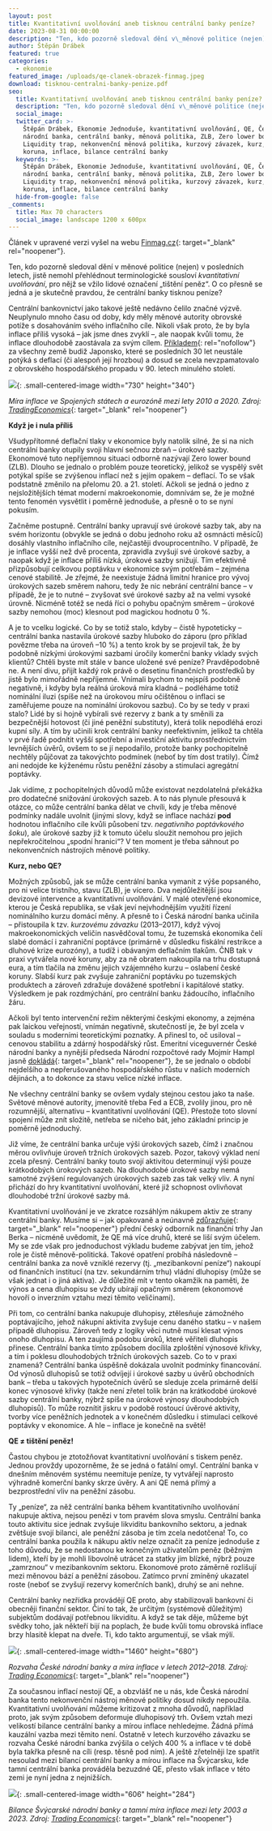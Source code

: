 ```yaml
---
layout: post
title: Kvantitativní uvolňování aneb tisknou centrální banky peníze?
date: 2023-08-31 00:00:00
description: "Ten, kdo pozorně sledoval dění v\_měnové politice (nejen) v\_posledních letech, jistě nemohl přehlédnout terminologické sousloví kvantitativní uvolňování, pro nějž se vžilo lidové označení „tištění peněz“. O co přesně se jedná a je skutečně pravdou, že centrální banky tisknou peníze?"
author: Štěpán Drábek
featured: true
categories:
  - ekonomie
featured_image: /uploads/qe-clanek-obrazek-finmag.jpeg
download: tisknou-centralni-banky-penize.pdf
seo:
  title: Kvantitativní uvolňování aneb tisknou centrální banky peníze?
  description: "Ten, kdo pozorně sledoval dění v\_měnové politice (nejen) v\_posledních letech, jistě nemohl přehlédnout terminologické sousloví kvantitativní uvolňování, pro nějž se vžilo lidové označení „tištění peněz“. O co přesně se jedná a je skutečně pravdou, že centrální banky tisknou peníze?"
  social_image:
  twitter_card: >-
    Štěpán Drábek, Ekonomie Jednoduše, kvantitativní uvolňování, QE, Česká
    národní banka, centrální banky, měnová politika, ZLB, Zero lower bound, ČNB,
    Liquidity trap, nekonvenční měnová politika, kurzový závazek, kurz, česká
    koruna, inflace, bilance centrální banky
  keywords: >-
    Štěpán Drábek, Ekonomie Jednoduše, kvantitativní uvolňování, QE, Česká
    národní banka, centrální banky, měnová politika, ZLB, Zero lower bound, ČNB,
    Liquidity trap, nekonvenční měnová politika, kurzový závazek, kurz, česká
    koruna, inflace, bilance centrální banky
  hide-from-google: false
_comments:
  title: Max 70 characters
  social_image: landscape 1200 x 600px
---
```

Článek v upravené verzi vyšel na webu&nbsp;[Finmag.cz](https://finmag.penize.cz/penize/444832-ze-centralni-banky-tisknou-penize-neverte-bludum-je-tomu-jinak){: target="_blank" rel="noopener"}.



Ten, kdo pozorně sledoval dění v měnové politice (nejen) v posledních letech, jistě nemohl přehlédnout terminologické sousloví *kvantitativní uvolňování*, pro nějž se vžilo lidové označení „tištění peněz“. O co přesně se jedná a je skutečně pravdou, že centrální banky tisknou peníze?



Centrální bankovnictví jako takové ještě nedávno čelilo značné výzvě. Neuplynulo mnoho času od doby, kdy měly měnové autority obrovské potíže s dosahováním svého inflačního cíle. Nikoli však proto, že by byla inflace příliš vysoká – jak jsme dnes zvyklí –, ale naopak kvůli tomu, že inflace dlouhodobě zaostávala za svým cílem. [Příkladem](https://www.cnb.cz/export/sites/cnb/cs/menova-politika/.galleries/monitoring_centralnich_bank/2202_mcb.pdf){: rel="nofollow"} za všechny země budiž Japonsko, které se posledních 30 let neustále potýká s deflací (či alespoň její hrozbou) a dosud se zcela nevzpamatovalo z obrovského hospodářského propadu v 90. letech minulého století.



![](/uploads/inflace-usa-emu-2010-2020.png){: .small-centered-image width="730" height="340"}

*Míra inflace ve Spojených státech a eurozóně mezi lety 2010 a 2020. Zdroj:* [*TradingEconomics*](https://tradingeconomics.com/united-states/inflation-cpi){: target="_blank" rel="noopener"}





**Když je i nula příliš**

Všudypřítomné deflační tlaky v ekonomice byly natolik silné, že si na nich centrální banky otupily svoji hlavní sečnou zbraň – úrokové sazby. Ekonomové tuto nepříjemnou situaci odborně nazývají Zero lower bound (ZLB). Dlouho se jednalo o problém pouze teoretický, jelikož se vyspělý svět potýkal spíše se zvýšenou inflací než s jejím opakem – deflací. To se však podstatně změnilo na přelomu 20. a 21. století. Ačkoli se jedná o jedno z nejsložitějších témat moderní makroekonomie, domnívám se, že je možné tento fenomén vysvětlit i poměrně jednoduše, a přesně o to se nyní pokusím.



Začněme postupně. Centrální banky upravují své úrokové sazby tak, aby na svém horizontu (obvykle se jedná o dobu jednoho roku až osmnácti měsíců) dosáhly vlastního inflačního cíle, nejčastěji dvouprocentního. V případě, že je inflace vyšší než dvě procenta, zpravidla zvyšují své úrokové sazby, a naopak když je inflace příliš nízká, úrokové sazby snižují. Tím efektivně přizpůsobují celkovou poptávku v ekonomice svým potřebám – zejména cenové stabilitě. Je zřejmé, že neexistuje žádná limitní hranice pro vývoj úrokových sazeb směrem nahoru, tedy že nic nebrání centrální bance – v případě, že je to nutné – zvyšovat své úrokové sazby až na velmi vysoké úrovně. Nicméně totéž se nedá říci o pohybu opačným směrem – úrokové sazby nemohou (moc) klesnout pod magickou hodnotu 0 %.



A je to vcelku logické. Co by se totiž stalo, kdyby – čistě hypoteticky – centrální banka nastavila úrokové sazby hluboko do záporu (pro příklad povězme třeba na úroveň –10 %) a tento krok by se projevil tak, že by podobně nízkými úrokovými sazbami úročily komerční banky vklady svých klientů? Chtěli byste mít stále v bance uložené své peníze? Pravděpodobně ne. A není divu, přijít každý rok právě o desetinu finančních prostředků by jistě bylo mimořádně nepříjemné. Vnímali bychom to nejspíš podobně negativně, i kdyby byla reálná úroková míra kladná – podléháme totiž nominální iluzi (spíše než na úrokovou míru očištěnou o inflaci se zaměřujeme pouze na nominální úrokovou sazbu). Co by se tedy v praxi stalo? Lidé by si hojně vybírali své rezervy z bank a ty směnili za bezpečnější hotovost (či jiné peněžní substituty), která tolik nepodléhá erozi kupní síly. A tím by učinili krok centrální banky neefektivním, jelikož ta chtěla v prvé řadě podnítit vyšší spotřební a investiční aktivitu prostřednictvím levnějších úvěrů, ovšem to se jí nepodařilo, protože banky pochopitelně nechtěly půjčovat za takovýchto podmínek (neboť by tím dost tratily). Čímž ani nedojde ke kýženému růstu peněžní zásoby a stimulaci agregátní poptávky.



Jak vidíme, z pochopitelných důvodů může existovat nezdolatelná překážka pro dodatečné snižování úrokových sazeb. A to nás plynule přesouvá k otázce, co může centrální banka dělat ve chvíli, kdy je třeba měnové podmínky nadále uvolnit (jinými slovy, když se inflace nachází **pod** hodnotou inflačního cíle kvůli působení tzv. *negativního poptávkového šoku*), ale úrokové sazby již k tomuto účelu sloužit nemohou pro jejich nepřekročitelnou „spodní hranici“? V ten moment je třeba sáhnout po nekonvenčních nástrojích měnové politiky.



**Kurz, nebo QE?**

Možných způsobů, jak se může centrální banka vymanit z výše popsaného, pro ni velice tristního, stavu (ZLB), je vícero. Dva nejdůležitější jsou devizové intervence a kvantitativní uvolňování. V malé otevřené ekonomice, kterou je Česká republika, se však jeví nejvhodnějším využití řízení nominálního kurzu domácí měny. A přesně to i Česká národní banka učinila – přistoupila k tzv. *kurzovému závazku* (2013–2017), když vývoj makroekonomických veličin nasvědčoval tomu, že tuzemská ekonomika čelí slabé domácí i zahraniční poptávce (primárně v důsledku fiskální restrikce a dluhové krize eurozóny), a tudíž i obávaným deflačním tlakům. ČNB tak v praxi vytvářela nové koruny, aby za ně obratem nakoupila na trhu dostupná eura, a tím tlačila na změnu jejich vzájemného kurzu – oslabení české koruny. Slabší kurz pak zvyšuje zahraniční poptávku po tuzemských produktech a zároveň zdražuje dovážené spotřební i kapitálové statky. Výsledkem je pak rozdmýchání, pro centrální banku žádoucího, inflačního žáru.



Ačkoli byl tento intervenční režim některými českými ekonomy, a zejména pak laickou veřejností, vnímán negativně, skutečností je, že byl zcela v souladu s moderními teoretickými poznatky. A přinesl to, oč usiloval – cenovou stabilitu a zdárný hospodářský růst. Emeritní viceguvernér České národní banky a nynější předseda Národní rozpočtové rady Mojmír Hampl jasně [dokládá](https://www.mojmirhampl.cz/detail-353/polemika-s-alesem-michlem-o-dnesni-a-minule-menove-politice-centralni-banky){: target="_blank" rel="noopener"}, že se jednalo o období nejdelšího a nepřerušovaného hospodářského růstu v našich moderních dějinách, a to dokonce za stavu velice nízké inflace.



Ne všechny centrální banky se ovšem vydaly stejnou cestou jako ta naše. Světové měnové autority, jmenovitě třeba Fed a ECB, zvolily jinou, pro ně rozumnější, alternativu – kvantitativní uvolňování (QE). Přestože toto slovní spojení může znít složitě, netřeba se ničeho bát, jeho základní princip je poměrně jednoduchý.



Již víme, že centrální banka určuje výši úrokových sazeb, čímž i značnou měrou ovlivňuje úroveň tržních úrokových sazeb. Pozor, takový výklad není zcela přesný. Centrální banky touto svojí aktivitou determinují výši pouze krátkodobých úrokových sazeb. Na dlouhodobé úrokové sazby nemá samotné zvýšení regulovaných úrokových sazeb zas tak velký vliv. A nyní přichází do hry kvantitativní uvolňování, které již schopnost ovlivňovat dlouhodobé tržní úrokové sazby má.



Kvantitativní uvolňování je ve zkratce rozsáhlým nákupem aktiv ze strany centrální banky. Musíme si – jak opakovaně a neúnavně [zdůrazňuje](https://youtu.be/g6XePFV99i0){: target="_blank" rel="noopener"} přední český odborník na finanční trhy Jan Berka – nicméně uvědomit, že QE má více druhů, které se liší svým účelem. My se zde však pro jednoduchost výkladu budeme zabývat jen tím, jehož role je čistě měnově-politická. Takové opatření probíhá následovně – centrální banka za nově vzniklé rezervy (tj. „mezibankovní peníze“) nakoupí od finančních institucí (na tzv. sekundárním trhu) vládní dluhopisy (může se však jednat i o jiná aktiva). Je důležité mít v tento okamžik na paměti, že výnos a cena dluhopisu se vždy ubírají opačným směrem (ekonomové hovoří o inverzním vztahu mezi těmito veličinami).



Při tom, co centrální banka nakupuje dluhopisy, ztělesňuje zámožného poptávajícího, jehož nákupní aktivita zvyšuje cenu daného statku – v našem případě dluhopisu. Zároveň tedy z logiky věci nutně musí klesat výnos onoho dluhopisu. A ten zaujímá podobu úroků, které věřiteli dluhopis přinese. Centrální banka tímto způsobem docílila zploštění výnosové křivky, a tím i poklesu dlouhodobých tržních úrokových sazeb. Co to v praxi znamená? Centrální banka úspěšně dokázala uvolnit podmínky financování. Od výnosů dluhopisů se totiž odvíjejí i úrokové sazby u úvěrů obchodních bank – třeba u takových hypotečních úvěrů se sleduje zcela primárně delší konec výnosové křivky (takže není zřetel tolik brán na krátkodobé úrokové sazby centrální banky, nýbrž spíše na úrokové výnosy dlouhodobých dluhopisů). To může roznítit jiskru v podobě rostoucí úvěrové aktivity, tvorby více peněžních jednotek a v konečném důsledku i stimulaci celkové poptávky v ekonomice. A hle – inflace je konečně na světě!



**QE ≠ tištění peněz!**

Častou chybou je ztotožňovat kvantitativní uvolňování s tiskem peněz. Jednou provždy upozorněme, že se jedná o fatální omyl. Centrální banka v dnešním měnovém systému neemituje peníze, ty vytvářejí naprosto výhradně komerční banky skrze úvěry. A ani QE nemá přímý a bezprostřední vliv na peněžní zásobu.



Ty „peníze“, za něž centrální banka během kvantitativního uvolňování nakupuje aktiva, nejsou penězi v tom pravém slova smyslu. Centrální banka touto aktivitu sice jednak zvyšuje likviditu bankovního sektoru, a jednak zvětšuje svojí bilanci, ale peněžní zásoba je tím zcela nedotčena! To, co centrální banka použila k nákupu aktiv nelze označit za peníze jednoduše z toho důvodu, že se nedostanou ke konečným uživatelům peněz (běžným lidem), kteří by je mohli libovolně utrácet za statky jim blízké, nýbrž pouze „zamrznou“ v mezibankovním sektoru. Ekonomové proto záměrně rozlišují mezi měnovou bází a peněžní zásobou. Zatímco první zmíněný ukazatel roste (neboť se zvyšují rezervy komerčních bank), druhý se ani nehne.



Centrální banky nezřídka provádějí QE proto, aby stabilizovali bankovní či obecněji finanční sektor. Činí to tak, že určitým (systémově důležitým) subjektům dodávají potřebnou likviditu. A když se tak děje, můžeme být svědky toho, jak někteří bijí na poplach, že bude kvůli tomu obrovská inflace brzy hlasitě klepat na dveře. Ti, kdo takto argumentují, se však mýlí.





![](/uploads/inflace-a-bilace-cnb.png){: .small-centered-image width="1460" height="680"}

*Rozvaha České národní banky a míra inflace v letech 2012–2018. Zdroj:* [*Trading Economics*](https://tradingeconomics.com/czech-republic/central-bank-balance-sheet){: target="_blank" rel="noopener"}



Za současnou inflací nestojí QE, a obzvlášť ne u nás, kde Česká národní banka tento nekonvenční nástroj měnové politiky dosud nikdy nepoužila. Kvantitativní uvolňování můžeme kritizovat z mnoha důvodů, například proto, jak svým způsobem deformuje dluhopisový trh. Ovšem vztah mezi velikostí bilance centrální banky a mírou inflace nehledejme. Žádná přímá kauzální vazba mezi těmito není. Ostatně v letech kurzového závazku se rozvaha České národní banka zvýšila o celých 400 % a inflace v té době byla takřka přesně na cíli (resp. těsně pod ním). A ještě zřetelněji lze spatřit nesoulad mezi bilancí centrální banky a mírou inflace na Švýcarsku, kde tamní centrální banka prováděla bezuzdné QE, přesto však inflace v této zemi je nyní jedna z nejnižších.





![](/uploads/snb-bilance-inflace.png){: .small-centered-image width="606" height="284"}

*Bilance Švýcarské národní banky a tamní míra inflace mezi lety 2003 a 2023. Zdroj:* [*Trading Economics*](https://tradingeconomics.com/switzerland/central-bank-balance-sheet){: target="_blank" rel="noopener"}